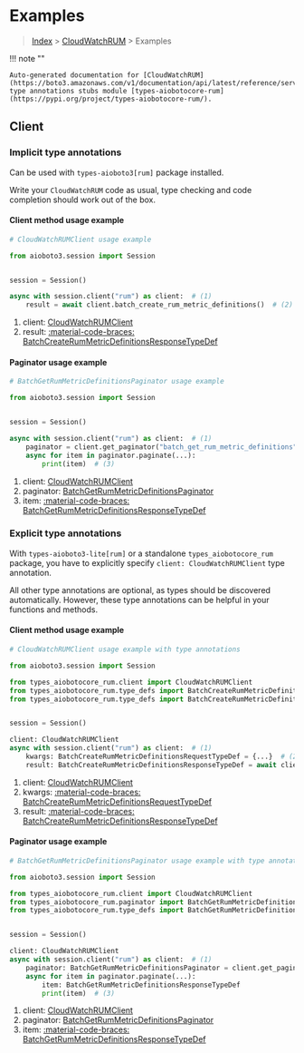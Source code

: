 # Examples

> [Index](../README.md) > [CloudWatchRUM](./README.md) > Examples

!!! note ""

    Auto-generated documentation for [CloudWatchRUM](https://boto3.amazonaws.com/v1/documentation/api/latest/reference/services/rum.html#cloudwatchrum)
    type annotations stubs module [types-aiobotocore-rum](https://pypi.org/project/types-aiobotocore-rum/).

## Client

### Implicit type annotations

Can be used with `types-aioboto3[rum]` package installed.

Write your `CloudWatchRUM` code as usual,
type checking and code completion should work out of the box.



#### Client method usage example

```python
# CloudWatchRUMClient usage example

from aioboto3.session import Session


session = Session()

async with session.client("rum") as client:  # (1)
    result = await client.batch_create_rum_metric_definitions()  # (2)
```

1. client: [CloudWatchRUMClient](./client.md)
2. result: [:material-code-braces: BatchCreateRumMetricDefinitionsResponseTypeDef](./type_defs.md#batchcreaterummetricdefinitionsresponsetypedef)



#### Paginator usage example

```python
# BatchGetRumMetricDefinitionsPaginator usage example

from aioboto3.session import Session


session = Session()

async with session.client("rum") as client:  # (1)
    paginator = client.get_paginator("batch_get_rum_metric_definitions")  # (2)
    async for item in paginator.paginate(...):
        print(item)  # (3)
```

1. client: [CloudWatchRUMClient](./client.md)
2. paginator: [BatchGetRumMetricDefinitionsPaginator](./paginators.md#batchgetrummetricdefinitionspaginator)
3. item: [:material-code-braces: BatchGetRumMetricDefinitionsResponseTypeDef](./type_defs.md#batchgetrummetricdefinitionsresponsetypedef)




### Explicit type annotations

With `types-aioboto3-lite[rum]`
or a standalone `types_aiobotocore_rum` package, you have to explicitly specify
`client: CloudWatchRUMClient` type annotation.

All other type annotations are optional, as types should be discovered automatically.
However, these type annotations can be helpful in your functions and methods.


#### Client method usage example

```python
# CloudWatchRUMClient usage example with type annotations

from aioboto3.session import Session

from types_aiobotocore_rum.client import CloudWatchRUMClient
from types_aiobotocore_rum.type_defs import BatchCreateRumMetricDefinitionsResponseTypeDef
from types_aiobotocore_rum.type_defs import BatchCreateRumMetricDefinitionsRequestTypeDef


session = Session()

client: CloudWatchRUMClient
async with session.client("rum") as client:  # (1)
    kwargs: BatchCreateRumMetricDefinitionsRequestTypeDef = {...}  # (2)
    result: BatchCreateRumMetricDefinitionsResponseTypeDef = await client.batch_create_rum_metric_definitions(**kwargs)  # (3)
```

1. client: [CloudWatchRUMClient](./client.md)
2. kwargs: [:material-code-braces: BatchCreateRumMetricDefinitionsRequestTypeDef](./type_defs.md#batchcreaterummetricdefinitionsrequesttypedef)
3. result: [:material-code-braces: BatchCreateRumMetricDefinitionsResponseTypeDef](./type_defs.md#batchcreaterummetricdefinitionsresponsetypedef)



#### Paginator usage example

```python
# BatchGetRumMetricDefinitionsPaginator usage example with type annotations

from aioboto3.session import Session

from types_aiobotocore_rum.client import CloudWatchRUMClient
from types_aiobotocore_rum.paginator import BatchGetRumMetricDefinitionsPaginator
from types_aiobotocore_rum.type_defs import BatchGetRumMetricDefinitionsResponseTypeDef


session = Session()

client: CloudWatchRUMClient
async with session.client("rum") as client:  # (1)
    paginator: BatchGetRumMetricDefinitionsPaginator = client.get_paginator("batch_get_rum_metric_definitions")  # (2)
    async for item in paginator.paginate(...):
        item: BatchGetRumMetricDefinitionsResponseTypeDef
        print(item)  # (3)
```

1. client: [CloudWatchRUMClient](./client.md)
2. paginator: [BatchGetRumMetricDefinitionsPaginator](./paginators.md#batchgetrummetricdefinitionspaginator)
3. item: [:material-code-braces: BatchGetRumMetricDefinitionsResponseTypeDef](./type_defs.md#batchgetrummetricdefinitionsresponsetypedef)




